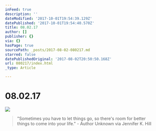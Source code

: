 ```yaml
---
inFeed: true
description: ''
dateModified: '2017-10-01T19:54:39.129Z'
datePublished: '2017-10-01T19:54:40.570Z'
title: 08.02.17
author: []
publisher: {}
via: {}
hasPage: true
sourcePath: _posts/2017-08-02-080217.md
starred: false
datePublishedOriginal: '2017-08-02T20:50:50.168Z'
url: 080217/index.html
_type: Article

---
```

# 08.02.17
![](https://the-grid-user-content.s3-us-west-2.amazonaws.com/03869f69-905e-4383-8ea8-2e998096970e.jpg)

> "Sometimes you have to let things go, so there's room for better things to come into your life." - Author Unknown via Jennifer K. Hill
